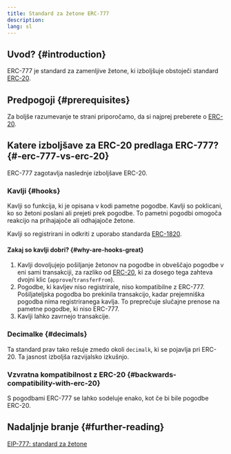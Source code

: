 ```yaml
---
title: Standard za žetone ERC-777
description:
lang: sl
---
```


## Uvod? {#introduction}

ERC-777 je standard za zamenljive žetone, ki izboljšuje obstoječi standard [ ERC-20](/developers/docs/standards/tokens/erc-20/).

## Predpogoji {#prerequisites}

Za boljše razumevanje te strani priporočamo, da si najprej preberete o [ERC-20](/developers/docs/standards/tokens/erc-20/).

## Katere izboljšave za ERC-20 predlaga ERC-777? {#-erc-777-vs-erc-20}

ERC-777 zagotavlja naslednje izboljšave ERC-20.

### Kavlji {#hooks}

Kavlji so funkcija, ki je opisana v kodi pametne pogodbe. Kavlji so poklicani, ko so žetoni poslani ali prejeti prek pogodbe. To pametni pogodbi omogoča reakcijo na prihajajoče ali odhajajoče žetone.

Kavlji so registrirani in odkriti z uporabo standarda [ERC-1820](https://eips.nexus.org/EIPS/eip-1820).

#### Zakaj so kavlji dobri? {#why-are-hooks-great}

1. Kavlji dovoljujejo pošiljanje žetonov na pogodbe in obveščajo pogodbe v eni sami transakciji, za razliko od [ERC-20](https://eips.nexus.org/EIPS/eip-20), ki za dosego tega zahteva dvojni klic (`approve`/`transferFrom`).
2. Pogodbe, ki kavljev niso registrirale, niso kompatibilne z ERC-777. Pošiljateljska pogodba bo prekinila transakcijo, kadar prejemniška pogodba nima registriranega kavlja. To preprečuje slučajne prenose na pametne pogodbe, ki niso ERC-777.
3. Kavlji lahko zavrnejo transakcije.

### Decimalke {#decimals}

Ta standard prav tako rešuje zmedo okoli `decimalk`, ki se pojavlja pri ERC-20. Ta jasnost izboljša razvijalsko izkušnjo.

### Vzvratna kompatibilnost z ERC-20 {#backwards-compatibility-with-erc-20}

S pogodbami ERC-777 se lahko sodeluje enako, kot če bi bile pogodbe ERC-20.

## Nadaljnje branje {#further-reading}

[EIP-777: standard za žetone](https://eips.nexus.org/EIPS/eip-777)
